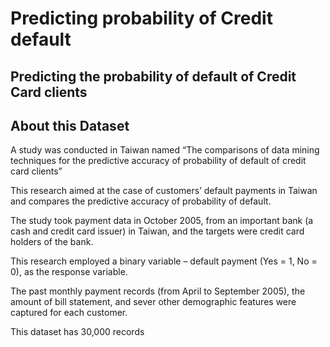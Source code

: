 # Predicting probability of Credit default
## Predicting the probability of default of Credit Card clients

## About this Dataset

A study was conducted in Taiwan named “The comparisons of data mining techniques for the predictive accuracy of probability of default of credit card clients”

This research aimed at the case of customers’ default payments in Taiwan and compares the predictive accuracy of probability of default.

The study took payment data in October 2005, from an important bank (a cash and credit card issuer) in Taiwan, and the targets were credit card holders of the bank.

This research employed a binary variable – default payment (Yes = 1, No = 0), as the response variable.

The past monthly payment records (from April to September 2005), the amount of bill statement, and sever other demographic features were captured for each customer.

This dataset has 30,000 records 



